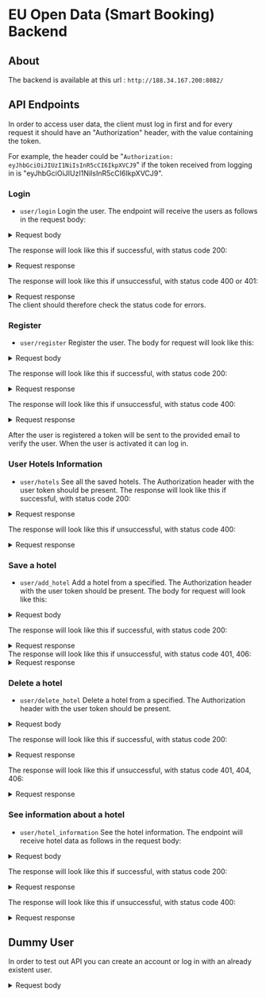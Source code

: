 # EU Open Data (Smart Booking) Backend

## About
The backend is available at this url : `http://188.34.167.200:8082/`

## API Endpoints
In order to access user data, the client must log in first and for every request it should have an "Authorization" header, with the value containing the token.

For example, the header could be "`Authorization: eyJhbGciOiJIUzI1NiIsInR5cCI6IkpXVCJ9`" if the token received from logging in is "eyJhbGciOiJIUzI1NiIsInR5cCI6IkpXVCJ9".

### Login
* `user/login`
  Login the user. The endpoint will receive the users as follows in the request body:
<details>
  <summary>Request body</summary>

```json
{
  "username": "the-username",
  "password": "the-password"
}
```

</details>

The response will look like this if successful, with status code 200:
<details>
  <summary>Request response</summary>

```json
{
  "username": "the-username",
  "email": "the-email",
  "profilePhotoLink": "picture-url",
  "authorizationToken": "token"
}
```
</details>

The response will look like this if unsuccessful, with status code 400 or 401:
<details>
  <summary>Request response</summary>

```json
{
   "message": "the-error-message"
}
```
</details>
The client should therefore check the status code for errors.

### Register
* `user/register`
  Register the user. The body for request will look like this:
<details>
<summary>Request body</summary>

```json
{
   "username": "the-username",
   "email": "the-email",
   "password": "the-password",
   "profilePhotoLink": "the-photo-url"
}
```
</details>

The response will look like this if successful, with status code 200:
<details>
<summary>Request response</summary>

```json
{
   "message": "registration successful"
}
```
</details>

The response will look like this if unsuccessful, with status code 400:
<details>
<summary>Request response</summary>

```json
{
   "message": "the-error-message"
}
```
</details>

After the user is registered a token will be sent to the provided email to verify the user.
When the user is activated it can log in.

### User Hotels Information
* `user/hotels`
  See all the saved hotels. The Authorization header with the user token should be present.
  The response will look like this if successful, with status code 200:

<details>
<summary>Request response</summary>

```json
[
  {
    "hotel": {
      "hotelName": "hotel-name",
      "locationName": "hotel-location"
    },
    "weather": {
      "coord": {
        "lon": 1.0,
        "lat": 1.0
      },
      "weather": [
        {
          "id": 100,
          "main": "Clear",
          "description": "clear sky",
          "icon": "icon"
        }
      ],
      "base": "stations",
      "main": {
        "temp": 1.0,
        "feels_like": 1.0,
        "temp_min": 1.0,
        "temp_max": 1.0,
        "pressure": 10,
        "humidity": 26
      },
      "visibility": 10000,
      "wind": {
        "speed": 1.0,
        "deg": 0
      },
      "rain": {
        "_1h": 1.0
      },
      "clouds": {
        "all": 0
      },
      "dt": 1,
      "sys": {
        "type": 1,
        "id": 1,
        "country": "RO",
        "sunrise": 1617940441,
        "sunset": 1617987793
      },
      "timezone": 10800,
      "id": 664205,
      "name": "city",
      "cod": 200
    },
    "covidInformation": {
      "information": "API still in development"
    },
    "airPollution": {
      "airQualityIndex": 1,
      "pm10Value": 1,
      "airPressure": 1,
      "airHumidity": 1.0
    }
  }
]
```
</details>

The response will look like this if unsuccessful, with status code 400:
<details>
<summary>Request response</summary>

```json
{
   "message": "the-error-message"
}
```
</details>

### Save a hotel
* `user/add_hotel`
  Add a hotel from a specified. The Authorization header with the user token should be present.
  The body for request will look like this:

<details>
<summary>Request body</summary>

```json
{
   "hotelName": "the-hotel-name",
   "locationName": "the-email"
}
```
</details>

The response will look like this if successful, with status code 200:
<details>
<summary>Request response</summary>

```json
{
   "message": "registration successful"
}
```
</details>
The response will look like this if unsuccessful, with status code 401, 406:

<details>
<summary>Request response</summary>

```json
{
   "message": "the-error-message"
}
```
</details>

### Delete a hotel
* `user/delete_hotel`
  Delete a hotel from a specified. The Authorization header with the user token should be present.

<details>
<summary>Request body</summary>

```json
{
   "hotelName": "the-hotel-name"
}
```
</details>

The response will look like this if successful, with status code 200:
<details>
<summary>Request response</summary>

```json
{
   "message": "registration successful"
}
```
</details>

The response will look like this if unsuccessful, with status code 401, 404, 406:
<details>
<summary>Request response</summary>

```json
{
   "message": "the-error-message"
}
```
</details>

### See information about a hotel
* `user/hotel_information`
  See the hotel information. The endpoint will receive hotel data as follows in the request body:

<details>
<summary>Request body</summary>

```json
{
  "hotelName": "hotel-name",
  "locationName": "hotel-location"
}
```
</details>

The response will look like this if successful, with status code 200:
<details>
<summary>Request response</summary>

```json
{
  "hotel": {
    "hotelName": "hotel-name",
    "locationName": "hotel-location"
  },
  "weather": {
    "coord": {
      "lon": 1.0,
      "lat": 1.0
    },
    "weather": [
      {
        "id": 100,
        "main": "Clear",
        "description": "clear sky",
        "icon": "icon"
      }
    ],
    "base": "stations",
    "main": {
      "temp": 1.0,
      "feels_like": 1.0,
      "temp_min": 1.0,
      "temp_max": 1.0,
      "pressure": 10,
      "humidity": 26
    },
    "visibility": 10000,
    "wind": {
      "speed": 1.0,
      "deg": 0
    },
    "rain": {
      "_1h": 1.0
    },
    "clouds": {
      "all": 0
    },
    "dt": 1,
    "sys": {
      "type": 1,
      "id": 1,
      "country": "RO",
      "sunrise": 1617940441,
      "sunset": 1617987793
    },
    "timezone": 10800,
    "id": 664205,
    "name": "city",
    "cod": 200
  },
  "covidInformation": {
    "title": "title",
    "link": "link",
    "displayLink": "display-link",
    "snippet": "about"
  },
  "airPollution": {
    "airQualityIndex": 1,
    "pm10Value": 1,
    "airPressure": 1,
    "airHumidity": 1.0
  }
}
```
</details>

The response will look like this if unsuccessful, with status code 400:
<details>
<summary>Request response</summary>

```json
{
   "message": "the-error-message"
}
```
</details>

## Dummy User

In order to test out API you can create an account or log in with an already existent user.
<details>
  <summary>Request body</summary>

```json
{
    "username": "ValentinSt",
    "password": "dcy3w8r7ds4lr329"
}
```
</details>
